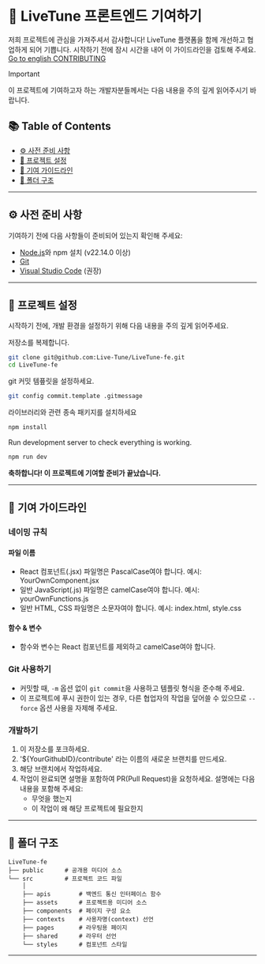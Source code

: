 # 📝 LiveTune 프론트엔드 기여하기

저희 프로젝트에 관심을 가져주셔서 감사합니다! LiveTune 플랫폼을 함께 개선하고 협업하게 되어 기쁩니다. 시작하기 전에 잠시 시간을 내어 이 가이드라인을 검토해 주세요.
[Go to english CONTRIBUTING](../CONTRIBUTING.md)

> [!IMPORTANT]
> 이 프로젝트에 기여하고자 하는 개발자분들께서는 다음 내용을 주의 깊게 읽어주시기 바랍니다.

## 📚 Table of Contents

- [⚙️ 사전 준비 사항](#️-사전-준비-사항)
- [🔧 프로젝트 설정](#-프로젝트-설정)
- [📝 기여 가이드라인](#-기여-가이드라인)
- [📁 폴더 구조](#-폴더-구조)

---

## ⚙️ 사전 준비 사항

기여하기 전에 다음 사항들이 준비되어 있는지 확인해 주세요:

- [Node.js](https://nodejs.org/)와 npm 설치 (v22.14.0 이상)
- [Git](https://git-scm.com/)
- [Visual Studio Code](https://code.visualstudio.com/) (권장)

---

## 🔧 프로젝트 설정

시작하기 전에, 개발 환경을 설정하기 위해 다음 내용을 주의 깊게 읽어주세요.

저장소를 복제합니다.

```bash
git clone git@github.com:Live-Tune/LiveTune-fe.git
cd LiveTune-fe
```

git 커밋 템픞릿을 설정하세요.

```bash
git config commit.template .gitmessage
```

라이브러리와 관련 종속 패키지를 설치하세요

```bash
npm install
```

Run development server to check everything is working.

```bash
npm run dev
```

**축하합니다! 이 프로젝트에 기여할 준비가 끝났습니다.**

---

## 📝 기여 가이드라인

### 네이밍 규칙

#### 파일 이름

- React 컴포넌트(.jsx) 파일명은 PascalCase여야 합니다. 예시: YourOwnComponent.jsx
- 일반 JavaScript(.js) 파일명은 camelCase여야 합니다. 예시: yourOwnFunctions.js
- 일반 HTML, CSS 파일명은 소문자여야 합니다. 예시: index.html, style.css

#### 함수 & 변수

- 함수와 변수는 React 컴포넌트를 제외하고 camelCase여야 합니다.

### Git 사용하기

- 커밋할 때, `-m` 옵션 없이 `git commit`을 사용하고 템플릿 형식을 준수해 주세요.
- 이 프로젝트에 푸시 권한이 있는 경우, 다른 협업자의 작업을 덮어쓸 수 있으므로 `--force` 옵션 사용을 자제해 주세요.

### 개발하기

1. 이 저장소를 포크하세요.
2. '${YourGithubID}/contribute' 라는 이름의 새로운 브랜치를 만드세요.
3. 해당 브랜치에서 작업하세요.
4. 작업이 완료되면 설명을 포함하여 PR(Pull Request)을 요청하세요. 설명에는 다음 내용을 포함해 주세요:
   - 무엇을 했는지
   - 이 작업이 왜 해당 프로젝트에 필요한지

---

## 📁 폴더 구조

```
LiveTune-fe
├── public      # 공개용 미디어 소스
└── src         # 프로젝트 코드 파일
    │
    ├── apis        # 백엔드 통신 인터페이스 함수
    ├── assets      # 프로젝트용 미디어 소스
    ├── components  # 페이지 구성 요소
    ├── contexts    # 사용자명(context) 선언
    ├── pages       # 라우팅용 페이지
    ├── shared      # 라우터 선언
    └── styles      # 컴포넌트 스타일

```

---

